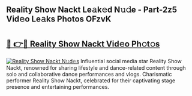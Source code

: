 ## Reality Show Nackt Le𝚊k𝚎d N𝚞𝚍e - Part-2z5 Vid𝚎o Le𝚊ks Photos OFzvK

# <h2><a href="http://fb7m9q.evod.top/?m=Reality+Show+Nackt">🔗 👉🔴 Reality Show Nackt Vid𝚎o Ph𝚘t𝚘s</a></h2>

[![Reality Show Nackt N𝚞d𝚎s](https://i.imgur.com/8V9OHl7.gif)](http://fb7m9q.evod.top/?m=Reality+Show+Nackt)
Influential social media star Reality Show Nackt, renowned for sharing lifestyle and dance-related content through solo and collaborative dance performances and vlogs. Charismatic performer Reality Show Nackt, celebrated for their captivating stage presence and entertaining performances. 
